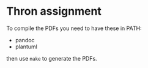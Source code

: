 # Thron assignment

To compile the PDFs you need to have these in PATH:

* pandoc
* plantuml

then use `make` to generate the PDFs.
